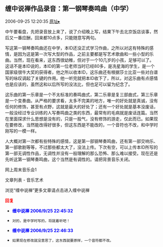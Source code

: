 ## 缠中说禅作品录音：第一钢琴奏鸣曲（中学）
2006-09-25 12:20:35
[原址▸](http://www.fxgan.com/chan_time/2006_07_12/298.htm)



 



 


  中午要看盘，先把录音放上来了，说了介绍晚上写，结果下午去北京饭店谈事，然后又一番应酬，回来都10点多，只能随意写两句。


 


  写这第一钢琴奏鸣曲还在中学，本ID还没正式学习作曲，之所以对这有特殊的感情，是因为这是第一次写大型的作品，之前主要都是写艺术歌曲和一些小型的乐曲。当然，现在看来，这东西很幼稚，但对于一个10几岁的小孩，足够可以了。这话不是本ID说的，本ID的第一位老师当时已经80多，是冼星海的学生，是一个国家级很牛大奖的获得者，他之所以收本ID，这乐曲还有根据莎士比亚一些对白谱写的咏叹调起了关键的作用。他一听完就把本ID收下了，所以，对这乐曲有点感情也是应该的，虽然这和以后所写的没法比，但也足可以留为纪念了。


 


  这乐曲的第一乐章是一个不太标准的奏鸣曲式，第二乐章是复三部曲式，第三乐章是一个变奏曲。从严格的要求看，太多不完美的地方，唯一的好处就是真诚，没有任何的修饰，甚至有点野，这就是最大的好处了；还有一个好处就是基本没废话，一般没经过专业训练的人写奏鸣曲之类的东西，最常有的毛病就是废话连篇。当然在里面探求什么思想是没有的，只是一股气，没有修饰的游走，仅此而已。如果现在要修改，当然能改得好很多，但这东西是不能改的，一个音符也不改，和中学时刚写的一模一样。


 


  人大概对第一次都有些特殊的感情，这是第一部钢琴奏鸣曲，还有第一部交响乐、第一部歌剧等等，不过那些都太大了，没法上传。下次有空，可以上传本ID所写的第一部无调性作品，无调性并没有一般理解的那么恐怖、那么难以接受。现在还是先听这第一钢琴奏鸣曲，这个当然是有调性的。请把背景音乐关闭。


 



 


 


 网上周末音乐会1


 


 


 文章列表 - 音乐艺术


 


 


 
  浏览“缠中说禅”更多文章请点击进入缠中说禅
 





<font color='red'>**回复**</font>


- <font color='blue'>**缠中说禅 2006/9/25 22:45:32**</font>
- ```
  对的，是中学时写的，将就着听吧！
  ```
- <font color='blue'>**缠中说禅 2006/9/25 22:46:33**</font>
- ```
  如果现在修改就没意思了，这东西就要原样，一个音符都不改。
  ```
